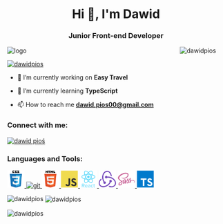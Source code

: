 <h1 align="center">Hi 👋, I'm Dawid</h1>
<h3 align="center">Junior Front-end Developer</h3>
<img align="left" alt="logo" width="400" src="https://preview.redd.it/gkrt1frmvcb41.jpg?width=640&crop=smart&auto=webp&s=c4e947b2f12c602e03130128d48cbbd8081f23bc">

<p align="left"> <img src="https://komarev.com/ghpvc/?username=dawidpios&label=Profile%20views&color=0e75b6&style=flat" alt="dawidpios" /> </p>

<p align="left"> <a href="https://github.com/ryo-ma/github-profile-trophy"><img src="https://github-profile-trophy.vercel.app/?username=dawidpios" alt="dawidpios" /></a> </p>

- 🔭 I’m currently working on **Easy Travel**

- 🌱 I’m currently learning **TypeScript**

- 📫 How to reach me **dawid.pios00@gmail.com**

<h3 align="left">Connect with me:</h3>
<p align="left">
<a href="https://fb.com/dawid pioś" target="blank"><img align="center" src="https://raw.githubusercontent.com/rahuldkjain/github-profile-readme-generator/master/src/images/icons/Social/facebook.svg" alt="dawid pioś" height="30" width="40" /></a>
</p>

<h3 align="left">Languages and Tools:</h3>
<p align="left"> <a href="https://www.w3schools.com/css/" target="_blank" rel="noreferrer"> <img src="https://raw.githubusercontent.com/devicons/devicon/master/icons/css3/css3-original-wordmark.svg" alt="css3" width="40" height="40"/> </a> <a href="https://git-scm.com/" target="_blank" rel="noreferrer"> <img src="https://www.vectorlogo.zone/logos/git-scm/git-scm-icon.svg" alt="git" width="40" height="40"/> </a> <a href="https://www.w3.org/html/" target="_blank" rel="noreferrer"> <img src="https://raw.githubusercontent.com/devicons/devicon/master/icons/html5/html5-original-wordmark.svg" alt="html5" width="40" height="40"/> </a> <a href="https://developer.mozilla.org/en-US/docs/Web/JavaScript" target="_blank" rel="noreferrer"> <img src="https://raw.githubusercontent.com/devicons/devicon/master/icons/javascript/javascript-original.svg" alt="javascript" width="40" height="40"/> </a> <a href="https://reactjs.org/" target="_blank" rel="noreferrer"> <img src="https://raw.githubusercontent.com/devicons/devicon/master/icons/react/react-original-wordmark.svg" alt="react" width="40" height="40"/> </a> <a href="https://redux.js.org" target="_blank" rel="noreferrer"> <img src="https://raw.githubusercontent.com/devicons/devicon/master/icons/redux/redux-original.svg" alt="redux" width="40" height="40"/> </a> <a href="https://sass-lang.com" target="_blank" rel="noreferrer"> <img src="https://raw.githubusercontent.com/devicons/devicon/master/icons/sass/sass-original.svg" alt="sass" width="40" height="40"/> </a> <a href="https://www.typescriptlang.org/" target="_blank" rel="noreferrer"> <img src="https://raw.githubusercontent.com/devicons/devicon/master/icons/typescript/typescript-original.svg" alt="typescript" width="40" height="40"/> </a> </p>

<p><img align="left" src="https://github-readme-stats.vercel.app/api/top-langs?username=dawidpios&show_icons=true&locale=en&layout=compact" alt="dawidpios" /></p>

<p>&nbsp;<img align="center" src="https://github-readme-stats.vercel.app/api?username=dawidpios&show_icons=true&locale=en" alt="dawidpios" /></p>

<p><img align="center" src="https://github-readme-streak-stats.herokuapp.com/?user=dawidpios&" alt="dawidpios" /></p>

